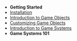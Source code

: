 - **Getting Started**
 - [Installation](Installation.md)
 - [Introduction to Game Objects](Intro_to_game_objects.md)
 - [Customizing Game Objects](Customizing_game_objects.md)
 - [Introduction to Game Systems](Intro_to_game_systems.md)
- **Game Systems 101**
